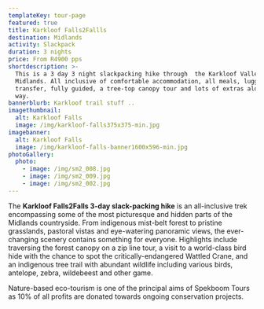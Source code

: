 ```yaml
---
templateKey: tour-page
featured: true
title: Karkloof Falls2Fallls
destination: Midlands
activity: Slackpack
duration: 3 nights
price: From R4900 pps
shortdescription: >-
  This is a 3 day 3 night slackpacking hike through  the Karkloof Valley, KZN
  Midlands. All inclusive of comfortable accommodation, all meals, luggage
  transfer, fully guided, a tree-top canopy tour and lots of extras along the
  way.
bannerblurb: Karkloof trail stuff ..
imagethumbnail:
  alt: Karkloof Falls
  image: /img/karkloof-falls375x375-min.jpg
imagebanner:
  alt: Karkloof Falls
  image: /img/karkloof-falls-banner1600x596-min.jpg
photoGallery:
  photo:
    - image: /img/sm2_008.jpg
    - image: /img/sm2_009.jpg
    - image: /img/sm2_002.jpg
---
```

The **Karkloof Falls2Falls 3-day slack-packing hike** is an all-inclusive trek encompassing some of the most picturesque and hidden parts of the Midlands countryside. From indigenous mist-belt forest to pristine grasslands, pastoral vistas and eye-watering panoramic views, the ever-changing scenery contains something for everyone. Highlights include traversing the forest canopy on a zip line tour, a visit to a world-class bird hide with the chance to spot the critically-endangered Wattled Crane, and an indigenous tree trail with abundant wildlife including various birds, antelope, zebra, wildebeest and other game. 

Nature-based eco-tourism is one of the principal aims of Spekboom Tours as 10% of all profits are donated towards ongoing conservation projects.
